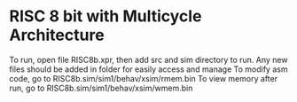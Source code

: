 # RISC 8 bit with Multicycle Architecture

To run, open file RISC8b.xpr, then add src and sim directory to run. Any new files should be added in folder for easily access and manage
To modify asm code, go to RISC8b.sim/sim1/behav/xsim/rmem.bin
To view memory after run, go to RISC8b.sim/sim1/behav/xsim/wmem.bin

